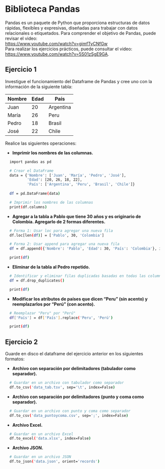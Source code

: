 # Biblioteca Pandas

Pandas es un paquete de Python que proporciona estructuras de datos rápidas, flexibles y expresivas, diseñadas para trabajar con datos relacionales o etiquetados. Para comprender el objetivo de Pandas, puede revisar el video:  
https://www.youtube.com/watch?v=gimfTyCNfGw  
Para realizar los ejercicios prácticos, puede consultar el video:  
https://www.youtube.com/watch?v=5S01zSgE9GA.

## Ejercicio 1

Investigue el funcionamiento del Dataframe de Pandas y cree uno con la información de la siguiente tabla:

| Nombre | Edad | País       |
|--------|------|------------|
| Juan   | 20   | Argentina  |
| María  | 26   | Peru       |
| Pedro  | 18   | Brasil     |
| José   | 22   | Chile      |

Realice las siguientes operaciones:

- **Imprimir los nombres de las columnas.**

```bash
  import pandas as pd

  # Crear el DataFrame
  data = {'Nombre': ['Juan', 'María', 'Pedro', 'José'],
          'Edad': [20, 26, 18, 22],
          'País': ['Argentina', 'Peru', 'Brasil', 'Chile']}
  
  df = pd.DataFrame(data)

  # Imprimir los nombres de las columnas
  print(df.columns)
```

- **Agregar a la tabla a Pablo que tiene 30 años y es originario de Colombia. Agregarlo de 2 formas diferentes.**

```bash
  # Forma 1: Usar loc para agregar una nueva fila
  df.loc[len(df)] = ['Pablo', 30, 'Colombia']

  # Forma 2: Usar append para agregar una nueva fila
  df = df.append({'Nombre': 'Pablo', 'Edad': 30, 'País': 'Colombia'}, ignore_index=True)

  print(df)
```

- **Eliminar de la tabla al Pedro repetido.**

```bash
  # Identificar y eliminar filas duplicadas basadas en todas las columnas
  df = df.drop_duplicates()

  print(df)
```

- **Modificar los atributos de países que dicen “Peru” (sin acento) y reemplazarlos por “Perú” (con acento).**

```bash
  # Reemplazar "Peru" por "Perú"
  df['País'] = df['País'].replace('Peru', 'Perú')

  print(df)
```

## Ejercicio 2

Guarde en disco el dataframe del ejercicio anterior en los siguientes formatos:

- **Archivo con separación por delimitadores (tabulador como separador).**

```bash
  # Guardar en un archivo con tabulador como separador
  df.to_csv('data_tab.tsv', sep='\t', index=False)
```

- **Archivo con separación por delimitadores (punto y coma como separador).**

```bash
  # Guardar en un archivo con punto y coma como separador
  df.to_csv('data_puntoycoma.csv', sep=';', index=False)
```

- **Archivo Excel.**

```bash
  # Guardar en un archivo Excel
  df.to_excel('data.xlsx', index=False)
```

- **Archivo JSON.**

```bash
  # Guardar en un archivo JSON
  df.to_json('data.json', orient='records')
```
